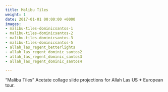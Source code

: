 ```yaml
---
title: Malibu Tiles
weight: 1
date: 2017-01-01 00:00:00 +0000
images:
- malibu-tiles-dominicsantos-1
- malibu-tiles-dominicsantos-2
- malibu-tiles-dominicsantos-3
- malibu-tiles-dominicsantos-5
- allah_las_regent_betterlights
- allah_las_regent_dominic_santos2
- allah_las_regent_dominic_santos3
- allah_las_regent_dominic_santos4

---
```

“Malibu Tiles” Acetate collage slide projections for Allah Las US + European tour.

